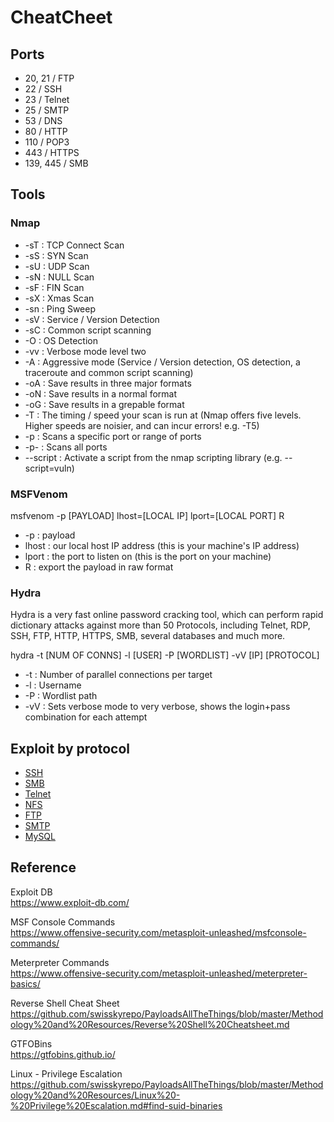 # CheatCheet

## Ports
- 20, 21 / FTP
- 22 / SSH
- 23 / Telnet
- 25 / SMTP
- 53 / DNS
- 80 / HTTP
- 110 / POP3
- 443 / HTTPS
- 139, 445 / SMB

## Tools
### Nmap

- -sT : TCP Connect Scan
- -sS : SYN Scan
- -sU : UDP Scan
- -sN : NULL Scan
- -sF : FIN Scan
- -sX : Xmas Scan
- -sn : Ping Sweep
- -sV : Service / Version Detection
- -sC : Common script scanning
- -O : OS Detection
- -vv : Verbose mode level two
- -A : Aggressive mode (Service / Version detection, OS detection, a traceroute and common script scanning)
- -oA : Save results in three major formats
- -oN : Save results in a normal format
- -oG : Save results in a grepable format
- -T : The timing / speed your scan is run at (Nmap offers five levels. Higher speeds are noisier, and can incur errors! e.g. -T5)
- -p : Scans a specific port or range of ports
- -p- : Scans all ports
- --script : Activate a script from the nmap scripting library (e.g. --script=vuln)

### MSFVenom
msfvenom -p [PAYLOAD] lhost=[LOCAL IP] lport=[LOCAL PORT] R  

- -p : payload
- lhost : our local host IP address (this is your machine's IP address)
- lport : the port to listen on (this is the port on your machine)
- R : export the payload in raw format

### Hydra
Hydra is a very fast online password cracking tool, which can perform rapid dictionary attacks against more than 50 Protocols, including Telnet, RDP, SSH, FTP, HTTP, HTTPS, SMB, several databases and much more.   

hydra -t [NUM OF CONNS] -l [USER] -P [WORDLIST] -vV [IP] [PROTOCOL]  

- -t : Number of parallel connections per target
- -l : Username
- -P : Wordlist path
- -vV : Sets verbose mode to very verbose, shows the login+pass combination for each attempt

## Exploit by protocol
- [SSH](ssh.md)
- [SMB](smb.md)
- [Telnet](telnet.md)
- [NFS](nfs.md)
- [FTP](ftp.md)
- [SMTP](smtp.md)
- [MySQL](mysql.md)

## Reference

Exploit DB  
https://www.exploit-db.com/

MSF Console Commands  
https://www.offensive-security.com/metasploit-unleashed/msfconsole-commands/

Meterpreter Commands  
https://www.offensive-security.com/metasploit-unleashed/meterpreter-basics/

Reverse Shell Cheat Sheet
https://github.com/swisskyrepo/PayloadsAllTheThings/blob/master/Methodology%20and%20Resources/Reverse%20Shell%20Cheatsheet.md

GTFOBins  
https://gtfobins.github.io/

Linux - Privilege Escalation
https://github.com/swisskyrepo/PayloadsAllTheThings/blob/master/Methodology%20and%20Resources/Linux%20-%20Privilege%20Escalation.md#find-suid-binaries
